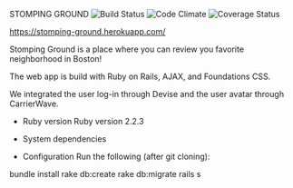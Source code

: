 STOMPING GROUND
![Build Status](https://codeship.com/projects/762ba050-6ba7-0134-6128-7ea83503a0a9/status?branch=master)
![Code Climate](https://codeclimate.com/github/snartiff/stomping-ground.png)
![Coverage Status](https://coveralls.io/repos/snartiff/stomping-ground/badge.png)

https://stomping-ground.herokuapp.com/

Stomping Ground is a place where you can review you favorite neighborhood in Boston!

The web app is build with Ruby on Rails, AJAX, and Foundations CSS.

We integrated the user log-in through Devise and the user avatar through CarrierWave.

* Ruby version
Ruby version 2.2.3

* System dependencies

* Configuration
Run the following (after git cloning):

bundle install
rake db:create
rake db:migrate
rails s
